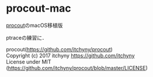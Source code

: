 # procout-mac
[procout](https://github.com/itchyny/procout)のmacOS移植版

ptraceの練習に．

procout(https://github.com/itchyny/procout)  
Copyright (c) 2017 itchyny <https://github.com/itchyny>  
License under MIT (https://github.com/itchyny/procout/blob/master/LICENSE)  
